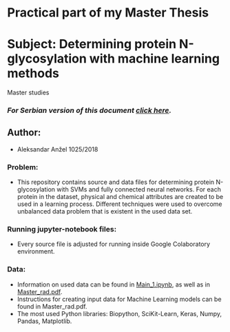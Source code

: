# Practical part of my Master Thesis
# Subject: Determining protein N-glycosylation with machine learning methods
Master studies

### *_For Serbian version of this document [click here](README.sr.md)._*

## Author:
* Aleksandar Anžel 1025/2018

### Problem:
* This repository contains source and data files for determining protein N-glycosylation with SVMs and fully connected neural networks. For each protein in the dataset, physical and chemical attributes are created to be used in a learning process. Different techniques were used to overcome unbalanced data problem that is existent in the used data set.

### Running jupyter-notebook files:
* Every source file is adjusted for running inside Google Colaboratory environment.

### Data:
* Information on used data can be found in [Main\_1.ipynb](src/Main\_1.ipynb), as well as in [Master\_rad.pdf](Master\_rad.pdf).
* Instructions for creating input data for Machine Learning models can be found in Master\_rad.pdf.
* The most used Python libraries: Biopython, SciKit-Learn, Keras, Numpy, Pandas, Matplotlib.

